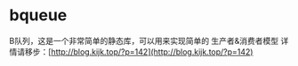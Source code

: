 # bqueue
B队列，这是一个非常简单的静态库，可以用来实现简单的 生产者&消费者模型
详情请移步：[http://blog.kijk.top/?p=142](http://blog.kijk.top/?p=142)
